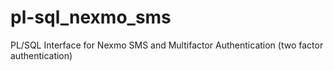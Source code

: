 # pl-sql_nexmo_sms
PL/SQL Interface for Nexmo SMS and Multifactor Authentication (two factor authentication)
